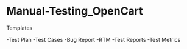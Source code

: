 # Manual-Testing_OpenCart
Templates

-Test Plan
-Test Cases
-Bug Report
-RTM
-Test Reports
-Test Metrics
